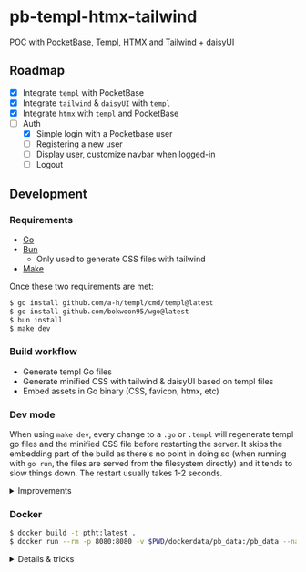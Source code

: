 # pb-templ-htmx-tailwind

POC with [PocketBase](https://pocketbase.io/), [Templ](https://templ.guide/),
[HTMX](https://htmx.org/) and [Tailwind](https://tailwindcss.com/) +
[daisyUI](https://daisyui.com/)

## Roadmap

- [x] Integrate `templ` with PocketBase
- [x] Integrate `tailwind` & `daisyUI` with `templ`
- [x] Integrate `htmx` with `templ` and PocketBase
- [ ] Auth
  - [x] Simple login with a Pocketbase user
  - [ ] Registering a new user
  - [ ] Display user, customize navbar when logged-in
  - [ ] Logout

## Development

### Requirements

- [Go](https://go.dev/)
- [Bun](https://bun.sh/)
  - Only used to generate CSS files with tailwind
- [Make](https://www.gnu.org/software/make/)

Once these two requirements are met:

```sh
$ go install github.com/a-h/templ/cmd/templ@latest
$ go install github.com/bokwoon95/wgo@latest
$ bun install
$ make dev
```

### Build workflow

- Generate templ Go files
- Generate minified CSS with tailwind & daisyUI based on templ files
- Embed assets in Go binary (CSS, favicon, htmx, etc)

### Dev mode

When using `make dev`, every change to a `.go` or `.templ` will regenerate templ
go files and the minified CSS file before restarting the server. It skips the
embedding part of the build as there's no point in doing so (when running with
`go run`, the files are served from the filesystem directly) and it tends to slow
things down. The restart usually takes 1-2 seconds.

<details>
  <summary>Improvements</summary>

  templ has a built-in
  [hot reload](https://templ.guide/commands-and-tools/hot-reload/) feature that
  works perfectly and can even restart the backend but only when a templ file is
  modified. Attempts were made to combine `wgo` with the templ hot reload
  feature but that doesn't seem to work properly as it leaves some processes
  running in the background (possibly due to the use of Make).

</details>


### Docker

```sh
$ docker build -t ptht:latest .
$ docker run --rm -p 8080:8080 -v $PWD/dockerdata/pb_data:/pb_data --name ptht ptht:latest
```

<details>
  <summary>Details & tricks</summary>

  #### Bun in Go docker image

  As shown in the build workflow section, this project requires both templ, bun
  and Go to be run in a sequential order. At first a four stage Dockerfile was
  created:

  - Using first `golang:alpine` to install templ and generate templ go files
  - Then using `oven/bun:alpine` to build the CSS based on templ go files
  - Then back to using `golang:alpine` for the rest of the build
    - Installing dependencies, embedding assets and building
  - Then using `gcr.io/distroless/static` to serve

  The main issue was that the whole build directory was copied over from one
  step to another and the cache was invalidated way too often.

  The Dockerfile was switched to using `golang:debian` (because Bun can't be
  installed on alpine distros without glibc) and the bun setup script was used,
  which greatly improved caching but removed the ability to automatically bump
  bun's version using Renovate.

  In the end the chosen solution was to use the `oven/bun:debian` image as a
  first step and copy over the bun binary to the build step. This way the bun
  version is pinned and can be upgraded using renovate.

</details>

